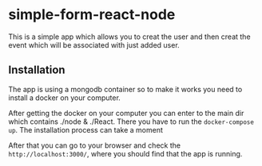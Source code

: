 # simple-form-react-node

This is a simple app which allows you to creat the user and then creat the event which will be associated with just added user.

## Installation

The app is using a mongodb container so to make it works you need to install a docker on your computer.

After getting the docker on your computer you can enter to the main dir which contains ./node & ./React. There you have to run the `docker-compose up`. The installation process can take a moment

After that you can go to your browser and check the `http://localhost:3000/`, where you should find that the app is running.

